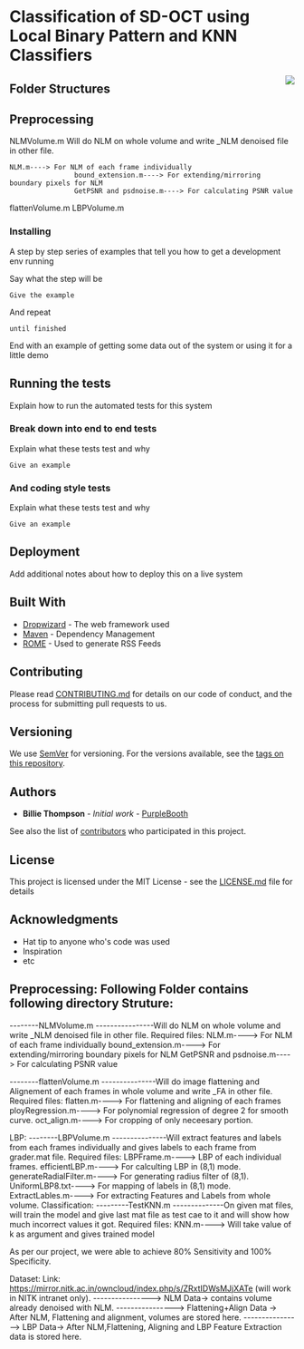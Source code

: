 # Classification of SD-OCT using Local Binary Pattern and KNN Classifiers

<img src="icon.png" align="right" />

## Folder Structures

## Preprocessing
NLMVolume.m
Will do NLM on whole volume and write _NLM denoised file in other file.
```
NLM.m----> For NLM of each frame individually
				bound_extension.m----> For extending/mirroring boundary pixels for NLM
				GetPSNR and psdnoise.m----> For calculating PSNR value
```
flattenVolume.m
LBPVolume.m

### Installing

A step by step series of examples that tell you how to get a development env running

Say what the step will be

```
Give the example
```

And repeat

```
until finished
```

End with an example of getting some data out of the system or using it for a little demo

## Running the tests

Explain how to run the automated tests for this system

### Break down into end to end tests

Explain what these tests test and why

```
Give an example
```

### And coding style tests

Explain what these tests test and why

```
Give an example
```

## Deployment

Add additional notes about how to deploy this on a live system

## Built With

* [Dropwizard](http://www.dropwizard.io/1.0.2/docs/) - The web framework used
* [Maven](https://maven.apache.org/) - Dependency Management
* [ROME](https://rometools.github.io/rome/) - Used to generate RSS Feeds

## Contributing

Please read [CONTRIBUTING.md](https://gist.github.com/PurpleBooth/b24679402957c63ec426) for details on our code of conduct, and the process for submitting pull requests to us.

## Versioning

We use [SemVer](http://semver.org/) for versioning. For the versions available, see the [tags on this repository](https://github.com/your/project/tags). 

## Authors

* **Billie Thompson** - *Initial work* - [PurpleBooth](https://github.com/PurpleBooth)

See also the list of [contributors](https://github.com/your/project/contributors) who participated in this project.

## License

This project is licensed under the MIT License - see the [LICENSE.md](LICENSE.md) file for details

## Acknowledgments

* Hat tip to anyone who's code was used
* Inspiration
* etc


## Preprocessing: Following Folder contains following directory Struture:
--------NLMVolume.m
----------------Will do NLM on whole volume and write _NLM denoised file in other file.
		Required files: NLM.m----> For NLM of each frame individually
				bound_extension.m----> For extending/mirroring boundary pixels for NLM
				GetPSNR and psdnoise.m----> For calculating PSNR value
				
--------flattenVolume.m
---------------Will do image flattening and Alignement of  each frames in whole volume and write _FA in other file.
		Required files: flatten.m----> For flattening and aligning of each frames
				ployRegression.m----> For polynomial regression of degree 2 for smooth curve.
				oct_align.m----> For cropping of only neceesary portion.

LBP:
--------LBPVolume.m
---------------Will extract features and labels from each frames individually and gives labels to each frame from grader.mat file.
		Required files: LBPFrame.m----> LBP of each individual frames.
				efficientLBP.m----> For calculting LBP in (8,1) mode.
				generateRadialFilter.m----> For generating radius filter of (8,1).
				UniformLBP8.txt----> For mapping of labels in (8,1) mode.
				ExtractLables.m----> For extracting Features and Labels from whole volume.
Classification:
---------TestKNN.m
--------------On given mat files, will train the model and give last mat file as test cae to it and will show how much incorrect values it got.
		Required files: KNN.m----> Will take value of k as argument and gives trained model

As per our project, we were able to achieve 80% Sensitivity and 100% Specificity.

Dataset:
Link: https://mirror.nitk.ac.in/owncloud/index.php/s/ZRxtIDWsMJjXATe (will work in NITK intranet only).
----------------> NLM Data-> contains volume already denoised with NLM.
----------------> Flattening+Align Data -> After NLM, Flattening and alignment, volumes are stored here.
----------------> LBP Data-> After NLM,Flattening, Aligning and LBP Feature Extraction data is stored here.

